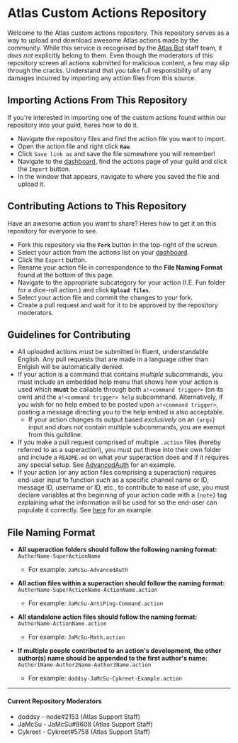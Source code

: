 # Atlas Custom Actions Repository
Welcome to the Atlas custom actions repository. This repository serves as a way to upload and download awesome Atlas actions made by the community. While this service *is* recognised by the [Atlas Bot](https://atlasbot.xyz/) staff team, it *does not* explicitly belong to them. Even though the moderators of this repository screen all actions submitted for malicious content, a few may slip through the cracks. Understand that you take full responsibility of any damages incurred by importing any action files from this source.

## Importing Actions From This Repository
If you're interested in importing one of the custom actions found within our repository into your guild, heres how to do it.
* Navigate the repository files and find the action file you want to import.
* Open the action file and right click **`Raw`**.
* Click `Save link as` and save the file somewhere you will remember!
* Navigate to the [dashboard](https://atlasbot.xyz/), find the actions page of your guild and click the `Import` button.
* In the window that appears, navigate to where you saved the file and upload it.

## Contributing Actions to This Repository
Have an awesome action you want to share? Heres how to get it on this repository for everyone to see.
* Fork this repository via the **`Fork`** button in the top-right of the screen.
* Select your action from the actions list on your [dashboard](https://atlasbot.xyz/).
* Click the `Export` button.
* Rename your action file in correspondence to the **File Naming Format** found at the bottom of this page.
* Navigate to the appropriate subcategory for your action (I.E. Fun folder for a dice-roll action.) and click **`Upload files`**.
* Select your action file and commit the changes to your fork.
* Create a pull request and wait for it to be approved by the repository moderators.

## Guidelines for Contributing
* All uploaded actions *must* be submitted in fluent, understandable English. Any pull requests that are made in a language other than Enlgish will be automatically denied.
* If your action is a command that contains *multiple* subcommands, you must include an embedded help menu that shows how your action is used which **must** be callable through both `a!<command trigger>` (on its own) and the `a!<command trigger> help` subcommand. Alternatively, if you wish for no help embed to be posted upon `a!<command trigger>`, posting a message directing you to the help embed is also acceptable.
   * If your action changes its output based *exclusively* on an `{args}` input and *does not* contain multiple subcommands, you are exempt from this guildline.
* If you make a pull request comprised of multiple `.action` files (hereby referred to as a superaction), you must put these into their own folder and include a `README.md` on what your superaction does and if it requires any special setup. See [AdvancedAuth](https://github.com/doddsy/atlas-custom-actions/tree/master/Moderation/JaMcSu-AdvancedAuth) for an example.
* If your action (or any action files comprising a superaction) requires end-user input to function such as a specific channel name or ID, message ID, username or ID, etc., to contribute to ease of use, you must declare variables at the beginning of your action code with a `{note}` tag explaining what the information will be used for so the end-user can populate it correctly. See [here](https://i.imgur.com/dVldQxo.png) for an example.

## File Naming Format
* **All superaction folders should follow the following naming format:** ```AuthorName-SuperActionName```
    * For example: ```JaMcSu-AdvancedAuth```
* **All action files within a superaction should follow the naming format:** ```AuthorName-SuperActionName-ActionName.action```
    * For example: ```JaMcSu-AntiPing-Command.action```
* **All standalone action files should follow the naming format:** ```AuthorName-ActionName.action```
    * For example: ```JaMcSu-Math.action```

* **If multiple people contributed to an action's development, the other author(s) name should be appended to the first author's name:** ```Author1Name-Author2Name-Author3Name.action```
    * For example: ```doddsy-JaMcSu-Cykreet-Example.action```

----------

#### Current Repository Moderators
* doddsy - node#2153 (Atlas Support Staff)
* JaMcSu - JaMcSu#8608 (Atlas Support Staff)
* Cykreet - Cykreet#5758 (Atlas Support Staff)
